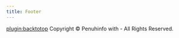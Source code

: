 ```yaml
---
title: Footer
---
```


[plugin:backtotop](/user/plugins/backtotop/templates/partials/backtotop.html.twig)
Copyright © <script>document.write(new Date().getFullYear())</script> Penuhinfo with <i class="fa fa-heart-o pulse" style="font-size: 15px; color: rgba(255, 0, 255, 0.89)"></i>- All Rights Reserved.
